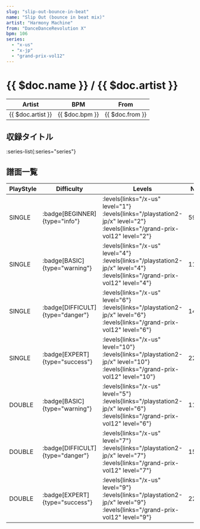 ```yaml
---
slug: "slip-out-bounce-in-beat"
name: "Slip Out (bounce in beat mix)"
artist: "Harmony Machine"
from: "DanceDanceRevolution X"
bpm: 106
series:
  - "x-us"
  - "x-jp"
  - "grand-prix-vol12"
---
```


# {{ $doc.name }} / {{ $doc.artist }}

|Artist|BPM|From|
|------|---|----|
|{{ $doc.artist }}|{{ $doc.bpm }}|{{ $doc.from }}|

## 収録タイトル

:series-list{:series="series"}

## 譜面一覧

|PlayStyle|Difficulty|Levels|Notes|Movie|
|---------|----------|------|-----|-----|
|SINGLE| :badge[BEGINNER]{type="info"}| :levels{links="/x-us" level="1"}  :levels{links="/playstation2-jp/x" level="2"} :levels{links="/grand-prix-vol12" level="2"}|59/0||
|SINGLE| :badge[BASIC]{type="warning"}| :levels{links="/x-us" level="4"}  :levels{links="/playstation2-jp/x" level="4"} :levels{links="/grand-prix-vol12" level="4"}|11/1||
|SINGLE| :badge[DIFFICULT]{type="danger"}| :levels{links="/x-us" level="6"}  :levels{links="/playstation2-jp/x" level="6"} :levels{links="/grand-prix-vol12" level="6"}|145/43||
|SINGLE| :badge[EXPERT]{type="success"}| :levels{links="/x-us" level="10"}  :levels{links="/playstation2-jp/x" level="10"} :levels{links="/grand-prix-vol12" level="10"}|228/53||
|DOUBLE| :badge[BASIC]{type="warning"}| :levels{links="/x-us" level="5"}  :levels{links="/playstation2-jp/x" level="6"} :levels{links="/grand-prix-vol12" level="6"}|111/1||
|DOUBLE| :badge[DIFFICULT]{type="danger"}| :levels{links="/x-us" level="7"}  :levels{links="/playstation2-jp/x" level="7"} :levels{links="/grand-prix-vol12" level="7"}|150/42||
|DOUBLE| :badge[EXPERT]{type="success"}| :levels{links="/x-us" level="9"}  :levels{links="/playstation2-jp/x" level="9"} :levels{links="/grand-prix-vol12" level="9"}|220/28||
